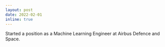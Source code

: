 ```yaml
---
layout: post
date: 2022-02-01
inline: true
---
```


Started a position as a Machine Learning Engineer at Airbus Defence and Space.